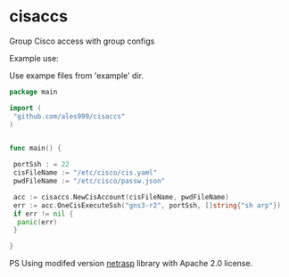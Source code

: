 # cisaccs

Group Cisco access with group configs

Example use:

Use exampe files from 'example' dir.

```go
package main

import (
 "github.com/ales999/cisaccs"
)


func main() {

 portSsh : = 22
 cisFileName := "/etc/cisco/cis.yaml"
 pwdFileName := "/etc/cisco/passw.json"

 acc := cisaccs.NewCisAccount(cisFileName, pwdFileName)
 err := acc.OneCisExecuteSsh("gns3-r2", portSsh, []string{"sh arp"})
 if err != nil {
  panic(err)
 }

}
```

PS Using modifed version [netrasp](https://github.com/mrzack99s/netrasp) library with Apache 2.0 license.

